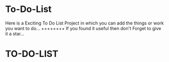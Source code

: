 ﻿# To-Do-List
Here is a Exciting To Do List Project in which you can add the things or work you want to do...
++++++++
If you found it useful then don't Forget to give it a star...
# TO-DO-LIST
